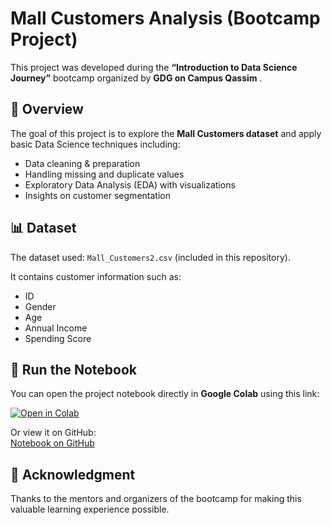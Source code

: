 # Mall Customers Analysis (Bootcamp Project)

This project was developed during the **“Introduction to Data Science Journey”** bootcamp organized by **GDG on Campus Qassim** .

## 📌 Overview
The goal of this project is to explore the **Mall Customers dataset** and apply basic Data Science techniques including:
- Data cleaning & preparation
- Handling missing and duplicate values
- Exploratory Data Analysis (EDA) with visualizations
- Insights on customer segmentation

## 📊 Dataset
The dataset used: `Mall_Customers2.csv` (included in this repository).  

It contains customer information such as:
- ID
- Gender  
- Age  
- Annual Income  
- Spending Score  

## 🚀 Run the Notebook
You can open the project notebook directly in **Google Colab** using this link:  

[![Open in Colab](https://colab.research.google.com/assets/colab-badge.svg)](https://colab.research.google.com/github/BaderAbdul/Data-Science-Bootcamp-project/blob/main/MallCstmrs.ipynb)

Or view it on GitHub:  
[Notebook on GitHub](https://github.com/BaderAbdul/Data-Science-Bootcamp-project/blob/main/MallCstmrs.ipynb)

## 🙌 Acknowledgment
Thanks to the mentors and organizers of the bootcamp for making this valuable learning experience possible.
